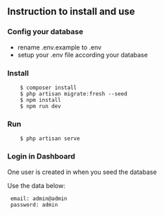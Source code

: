 ## Instruction to install and use

### Config your database
- rename .env.example to .env
- setup your .env file according your database

### Install
```
    $ composer install
    $ php artisan migrate:fresh --seed
    $ npm install
    $ npm run dev
```

### Run

```
    $ php artisan serve
```

###  Login in Dashboard

 One user is created in when you seed the database

 Use the data below:
```
 email: admin@admin
 password: admin
```
